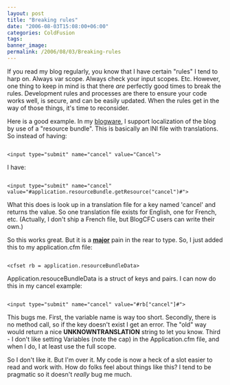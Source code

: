 ```yaml
---
layout: post
title: "Breaking rules"
date: "2006-08-03T15:08:00+06:00"
categories: ColdFusion 
tags: 
banner_image: 
permalink: /2006/08/03/Breaking-rules
---
```


If you read my blog regularly, you know that I have certain "rules" I tend to harp on. Always var scope. Always check your input scopes. Etc. However, one thing to keep in mind is that there <i>are</i> perfectly good times to break the rules. Development rules and processes are there to ensure your code works well, is secure, and can be easily updated. When the rules get in the way of those things, it's time to reconsider.
<!--more-->
Here is a good example. In my <a href="http://www.blogcfc.com">blogware</a>, I support localization of the blog by use of a "resource bundle". This is basically an INI file with translations. So instead of having:

<code>
&lt;input type="submit" name="cancel" value="Cancel"&gt;
</code>

I have:

<code>
&lt;input type="submit" name="cancel" value="#application.resourceBundle.getResource("cancel")#"&gt;
</code>

What this does is look up in a translation file for a key named 'cancel' and returns the value. So one translation file exists for English, one for French, etc. (Actually, I don't ship a French file, but BlogCFC users can write their own.) 

So this works great. But it is a <b><u>major</u></b> pain in the rear to type. So, I just added this to my application.cfm file:

<code>
&lt;cfset rb = application.resourceBundleData&gt;
</code>

Application.resouceBundleData is a struct of keys and pairs. I can now do this in my cancel example:

<code>
&lt;input type="submit" name="cancel" value="#rb["cancel"]#"&gt;
</code>

This bugs me. First, the variable name is way too short. Secondly, there is no method call, so if the key doesn't exist I get an error. The "old" way would return a nice __UNKNOWNTRANSLATION__ string to let you know. Third - I don't like setting Variables (note the cap) in the Application.cfm file, and when I do, I at least use the full scope. 

So I don't like it. But I'm over it. My code is now a heck of a slot easier to read and work with. How do folks feel about things like this? I tend to be pragmatic so it doesn't <i>really</i> bug me much.